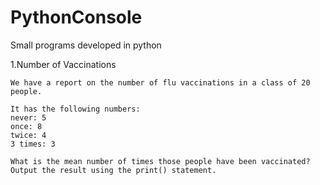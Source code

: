 # PythonConsole
Small programs developed in python

1.Number of Vaccinations

    We have a report on the number of flu vaccinations in a class of 20 people.

    It has the following numbers:
    never: 5
    once: 8
    twice: 4
    3 times: 3

    What is the mean number of times those people have been vaccinated?
    Output the result using the print() statement.
